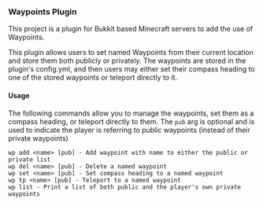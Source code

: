 ### Waypoints Plugin
This project is a plugin for Bukkit based Minecraft servers to add the use of Waypoints.

This plugin allows users to set named Waypoints from their current location and store them both publicly or privately. The waypoints are stored in the plugin's config.yml, and then users may either set their compass heading to one of the stored waypoints or teleport directly to it.

#### Usage
The following commands allow you to manage the waypoints, set them as a compass heading, or teleport directly to them. The `pub` arg is optional and is used to indicate the player is referring to public waypoints (instead of their private waypoints)
```
wp add <name> [pub] - Add waypoint with name to either the public or private list
wp del <name> [pub] - Delete a named waypoint
wp set <name> [pub] - Set compass heading to a named waypoint
wp tp <name> [pub] - Teleport to a named waypoint
wp list - Print a list of both public and the player's own private waypoints
```
